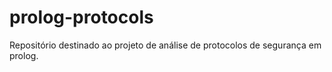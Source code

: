 prolog-protocols
================

Repositório destinado ao projeto de análise de protocolos de segurança em prolog.
